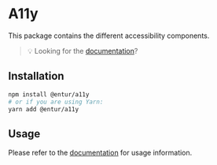 # A11y

This package contains the different accessibility components.

> 💡 Looking for the [documentation](https://design.entur.no/komponenter/resources/accessibility)?

## Installation

```sh
npm install @entur/a11y
# or if you are using Yarn:
yarn add @entur/a11y
```

## Usage

Please refer to the [documentation](https://design.entur.no/komponenter/resources/accessibility) for usage information.
